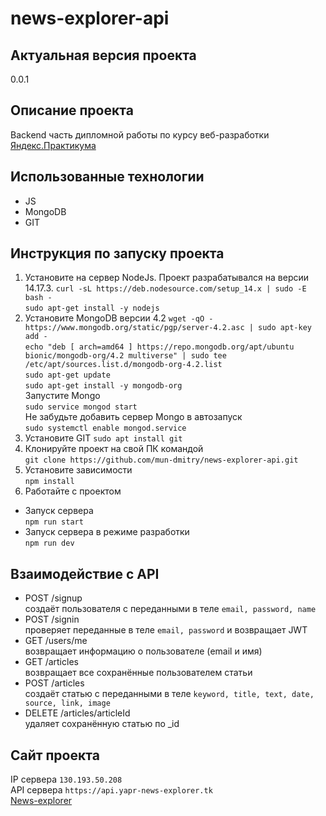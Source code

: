 # news-explorer-api
## Актуальная версия проекта
0.0.1
## Описание проекта
Backend часть дипломной работы по курсу веб-разработки [Яндекс.Практикума](https://praktikum.yandex.ru/)
## Использованные технологии
- JS
- MongoDB
- GIT
## Инструкция по запуску проекта
1. Установите на сервер NodeJs. Проект разрабатывался на версии 14.17.3.
`curl -sL https://deb.nodesource.com/setup_14.x | sudo -E bash -`  
`sudo apt-get install -y nodejs`
2. Установите MongoDB версии 4.2
`wget -qO - https://www.mongodb.org/static/pgp/server-4.2.asc | sudo apt-key add -`  
`echo "deb [ arch=amd64 ] https://repo.mongodb.org/apt/ubuntu bionic/mongodb-org/4.2 multiverse" | sudo tee /etc/apt/sources.list.d/mongodb-org-4.2.list`  
`sudo apt-get update`  
`sudo apt-get install -y mongodb-org`  
Запустите Mongo  
`sudo service mongod start`  
Не забудьте добавить сервер Mongo в автозапуск  
`sudo systemctl enable mongod.service`  
3. Установите GIT
`sudo apt install git`
4. Клонируйте проект на свой ПК командой  
`git clone https://github.com/mun-dmitry/news-explorer-api.git`
4. Установите зависимости  
`npm install`
5. Работайте с проектом
- Запуск сервера  
`npm run start`
- Запуск сервера в режиме разработки  
`npm run dev`
## Взаимодействие с API
- POST /signup  
создаёт пользователя с переданными в теле `email, password, name`
- POST /signin  
проверяет переданные в теле `email, password` и возвращает JWT
- GET /users/me  
возвращает информацию о пользователе (email и имя)
-  GET /articles  
возвращает все сохранённые пользователем статьи
- POST /articles  
создаёт статью с переданными в теле `keyword, title, text, date, source, link, image`
- DELETE /articles/articleId  
удаляет сохранённую статью  по _id
## Сайт проекта
IP сервера `130.193.50.208`  
API сервера `https://api.yapr-news-explorer.tk`  
[News-explorer](https://yapr-news-explorer.tk)
